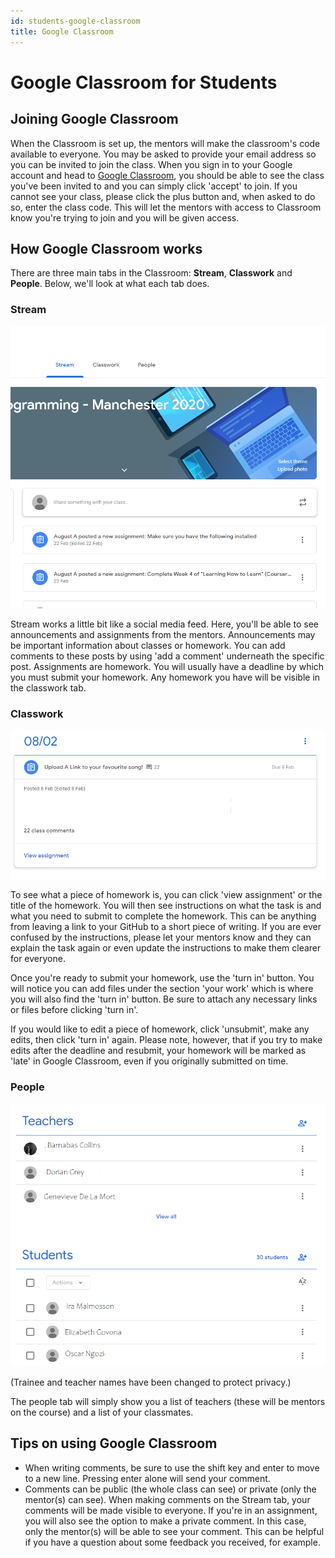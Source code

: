 ```yaml
---
id: students-google-classroom
title: Google Classroom
---
```


# Google Classroom for Students

## Joining Google Classroom

When the Classroom is set up, the mentors will make the classroom's code available to everyone. You may be asked to provide your email address so you can be invited to join the class. When you sign in to your Google account and head to [Google Classroom](https://classroom.google.com), you should be able to see the class you've been invited to and you can simply click 'accept' to join. If you cannot see your class, please click the plus button and, when asked to do so, enter the class code. This will let the mentors with access to Classroom know you're trying to join and you will be given access.

## How Google Classroom works

There are three main tabs in the Classroom: **Stream**, **Classwork** and **People**. Below, we'll look at what each tab does.

### Stream

![stream view of google classroom](../../.gitbook/assets/streamtab.png)

Stream works a little bit like a social media feed. Here, you'll be able to see announcements and assignments from the mentors. Announcements may be important information about classes or homework. You can add comments to these posts by using 'add a comment' underneath the specific post. Assignments are homework. You will usually have a deadline by which you must submit your homework. Any homework you have will be visible in the classwork tab.

### Classwork

![an example of an assignment](../../.gitbook/assets/classworktab.png)

To see what a piece of homework is, you can click 'view assignment' or the title of the homework. You will then see instructions on what the task is and what you need to submit to complete the homework. This can be anything from leaving a link to your GitHub to a short piece of writing. If you are ever confused by the instructions, please let your mentors know and they can explain the task again or even update the instructions to make them clearer for everyone.

Once you're ready to submit your homework, use the 'turn in' button. You will notice you can add files under the section 'your work' which is where you will also find the 'turn in' button. Be sure to attach any necessary links or files before clicking 'turn in'.

If you would like to edit a piece of homework, click 'unsubmit', make any edits, then click 'turn in' again. Please note, however, that if you try to make edits after the deadline and resubmit, your homework will be marked as 'late' in Google Classroom, even if you originally submitted on time.

### People

![an example of an assignment](../../.gitbook/assets/peopletab.png)

\(Trainee and teacher names have been changed to protect privacy.\)

The people tab will simply show you a list of teachers \(these will be mentors on the course\) and a list of your classmates.

## Tips on using Google Classroom

- When writing comments, be sure to use the shift key and enter to move to a new line. Pressing enter alone will send your comment.
- Comments can be public \(the whole class can see\) or private \(only the mentor\(s\) can see\). When making comments on the Stream tab, your comments will be made visible to everyone. If you're in an assignment, you will also see the option to make a private comment. In this case, only the mentor\(s\) will be able to see your comment. This can be helpful if you have a question about some feedback you received, for example.

